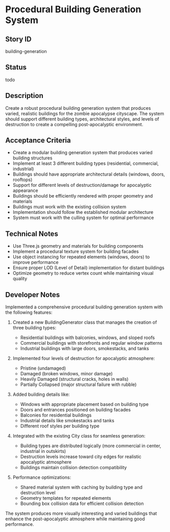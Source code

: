 # Procedural Building Generation System

## Story ID
building-generation

## Status
todo

## Description
Create a robust procedural building generation system that produces varied, realistic buildings for the zombie apocalypse cityscape. The system should support different building types, architectural styles, and levels of destruction to create a compelling post-apocalyptic environment.

## Acceptance Criteria
- Create a modular building generation system that produces varied building structures
- Implement at least 3 different building types (residential, commercial, industrial)
- Buildings should have appropriate architectural details (windows, doors, rooftops)
- Support for different levels of destruction/damage for apocalyptic appearance
- Buildings should be efficiently rendered with proper geometry and materials
- Buildings must work with the existing collision system
- Implementation should follow the established modular architecture
- System must work with the culling system for optimal performance

## Technical Notes
- Use Three.js geometry and materials for building components
- Implement a procedural texture system for building facades
- Use object instancing for repeated elements (windows, doors) to improve performance
- Ensure proper LOD (Level of Detail) implementation for distant buildings
- Optimize geometry to reduce vertex count while maintaining visual quality

## Developer Notes
Implemented a comprehensive procedural building generation system with the following features:

1. Created a new BuildingGenerator class that manages the creation of three building types:
   - Residential buildings with balconies, windows, and sloped roofs
   - Commercial buildings with storefronts and regular window patterns
   - Industrial buildings with large doors, smokestacks, and tanks

2. Implemented four levels of destruction for apocalyptic atmosphere:
   - Pristine (undamaged)
   - Damaged (broken windows, minor damage)
   - Heavily Damaged (structural cracks, holes in walls)
   - Partially Collapsed (major structural failure with rubble)

3. Added building details like:
   - Windows with appropriate placement based on building type
   - Doors and entrances positioned on building facades
   - Balconies for residential buildings
   - Industrial details like smokestacks and tanks
   - Different roof styles per building type

4. Integrated with the existing City class for seamless generation:
   - Building types are distributed logically (more commercial in center, industrial in outskirts)
   - Destruction levels increase toward city edges for realistic apocalyptic atmosphere
   - Buildings maintain collision detection compatibility

5. Performance optimizations:
   - Shared material system with caching by building type and destruction level
   - Geometry templates for repeated elements
   - Bounding box collision data for efficient collision detection

The system produces more visually interesting and varied buildings that enhance the post-apocalyptic atmosphere while maintaining good performance. 